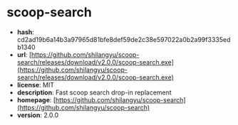 # scoop-search

- **hash**: cd2ad19b6a14b3a97965d81bfe8def59de2c38e597022a0b2a99f3335edb1340
- **url**: [https://github.com/shilangyu/scoop-search/releases/download/v2.0.0/scoop-search.exe](https://github.com/shilangyu/scoop-search/releases/download/v2.0.0/scoop-search.exe)
- **license**: MIT
- **description**: Fast scoop search drop-in replacement
- **homepage**: [https://github.com/shilangyu/scoop-search](https://github.com/shilangyu/scoop-search)
- **version**: 2.0.0

